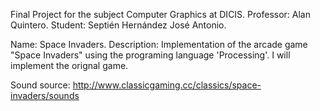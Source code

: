 Final Project for the subject Computer Graphics at DICIS.
Professor: Alan Quintero.
Student: Septién Hernández José Antonio.

Name: Space Invaders.
Description:
    Implementation of the arcade game "Space Invaders" using
    the programing language 'Processing'.
    I will implement the orignal game.

Sound source:
http://www.classicgaming.cc/classics/space-invaders/sounds